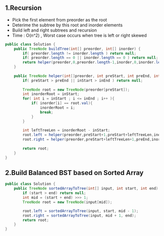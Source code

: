
## 1.Recursion
* Pick the first element from preorder as the root
* Deterime the subtree by this root and inorder elements
* Build left and right subtrees and recursion
* Time : O(n^2) , Worst case occurs when tree is left or right skewed


```java
public class Solution {
    public TreeNode buildTree(int[] preorder, int[] inorder) {
        if( preorder.length != inorder.length ) return null;
        if( preorder.length == 0 || inorder.length == 0 ) return null;
        return helper(preorder,0,preorder.length-1,inorder,0,inorder.length-1);
    }
    
    public TreeNode helper(int[]preorder, int preStart, int preEnd, int inorder[], int inStart, int inEnd ){
        if( preStart > preEnd || inStart > inEnd ) return null;
    
        TreeNode root = new TreeNode(preorder[preStart]);
        int inorderRoot = inStart;
        for( int i = inStart ; i <= inEnd ; i++ ){
            if( inorder[i] == root.val){
                inorderRoot = i;
                break;
            }
        }
        
        int leftTreeLen = inorderRoot - inStart;
        root.left = helper(preorder,preStart+1,preStart+leftTreeLen,inorder,inStart,inorderRoot-1);
        root.right = helper(preorder,preStart+leftTreeLen+1,preEnd,inorder,inorderRoot+1,inEnd);
        
        return root;
    }
}
```

## 2.Build Balanced BST based on Sorted Array

```java
public class Solution {
    public TreeNode sortedArrayToTree(int[] input, int start, int end) {
        if (start > end) return null;
        int mid = (start + end) >>> 1;
        TreeNode root = new TreeNode(input[mid]);

        root.left = sortedArrayToTree(input, start, mid - 1);
        root.right = sortedArrayToTree(input, mid + 1, end);
        return root;
    }
}

```